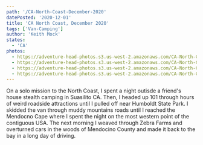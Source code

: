 ```yaml
---
path: '/CA-North-Coast-December-2020'
datePosted: '2020-12-01'
title: 'CA North Coast, December 2020'
tags: ['Van-Camping']
author: 'Keith Mock'
states:
  - 'CA'
photos:
  - https://adventure-head-photos.s3.us-west-2.amazonaws.com/CA-North-Coast-Dec-2020/22D92A56-2EC4-4E23-8BD0-AD4D79DAC7A9.jpg
  - https://adventure-head-photos.s3.us-west-2.amazonaws.com/CA-North-Coast-Dec-2020/IMG_0080.JPG
  - https://adventure-head-photos.s3.us-west-2.amazonaws.com/CA-North-Coast-Dec-2020/IMG_0088.JPG
  - https://adventure-head-photos.s3.us-west-2.amazonaws.com/CA-North-Coast-Dec-2020/IMG_0123.JPG
---
```


On a solo mission to the North Coast, I spent a night outisde a friend's house stealth camping in Suasilito CA. Then, I headed up 101 through hours of weird roadside attractions until I pulled off near Humboldt State Park. I skidded the van through muddy mountains roads until I reached the Mendocno Cape where I spent the night on the most western point of the contiguous USA. The next morning I weaved through Zebra Farms and overturned cars in the woods of Mendocino County and made it back to the bay in a long day of driving.
